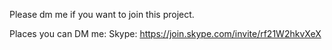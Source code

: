 Please dm me if you want to join this project.

Places you can DM me:
  Skype: <https://join.skype.com/invite/rf21W2hkvXeX>

